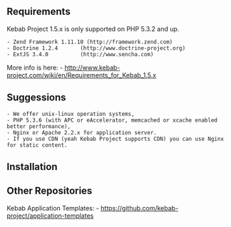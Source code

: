 Requirements
------------
Kebab Project 1.5.x is only supported on PHP 5.3.2 and up.

    - Zend Framework 1.11.10 (http://framework.zend.com)
    - Doctrine 1.2.4       (http://www.doctrine-project.org)
    - ExtJS 3.4.0          (http://www.sencha.com)
More info is here: 
    - http://www.kebab-project.com/wiki/en/Requirements_for_Kebab_1.5.x

Suggessions
-----------
    - We offer unix-linux operation systems,
    - PHP 5.3.6 (with APC or eAccelerator, memcached or xcache enabled better performance),
    - Nginx or Apache 2.2.x for application server.
    - If you use CDN (yeah Kebab Project supports CDN) you can use Nginx for static content.
    
Installation
------------


Other Repositories
-----------
Kebab Application Templates:
    - https://github.com/kebab-project/application-templates

[1]: http://kebab-project.com